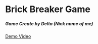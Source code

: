 # Brick  Breaker Game </br>
##### Game Create by Delta (Nick name of me)
[Demo Video](https://youtu.be/gGZaULoRY1g)
